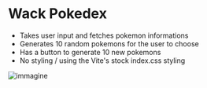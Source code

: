 # Wack Pokedex
- Takes user input and fetches pokemon informations
- Generates 10 random pokemons for the user to choose
- Has a button to generate 10 new pokemons
- No styling / using the Vite's stock index.css styling

![immagine](https://github.com/user-attachments/assets/8a720961-487c-442d-b2ae-2c8e2e09e9e8)
